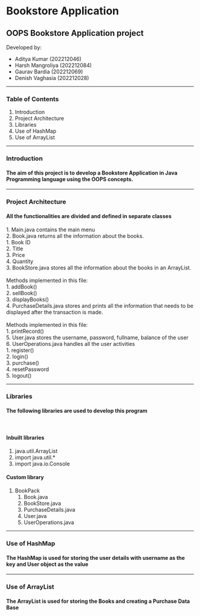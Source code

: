 # Bookstore Application
OOPS Bookstore Application project
---
Developed by:
<ul>
    <li>Aditya Kumar (202212046)</li>
    <li>Harsh Mangroliya (202212084)</li>
    <li>Gaurav Bardia (202212069)</li>
    <li>Denish Vaghasia (202212028)</li>
</ul>

---
### Table of Contents
1. Introduction
2. Project Architecture
3. Libraries
4. Use of HashMap
5. Use of ArrayList

---
### Introduction
<h4>The aim of this project is to develop a Bookstore Application in Java Programming language using the OOPS concepts.</h4>

---
### Project Architecture
<h4>All the functionalities are divided and defined in separate classes</h4>
1. Main.java contains the main menu <br>
2. Book.java returns all the information about the books. <br>
   1. Book ID <br>
   2. Title <br>
   3. Price <br>
   4. Quantity <br>
3. BookStore.java stores all the information about the books in an ArrayList. <br>
   <br>Methods implemented in this file:<br>
   1. addBook() <br>
   2. sellBook() <br>
   3. displayBooks() <br>
4. PurchaseDetails.java stores and prints all the information that needs to be displayed after the transaction is made. <br>
   <br>Methods implemented in this file: <br>
   1. printRecord() <br>
5. User.java stores the username, password, fullname, balance of the user<br>
6. UserOperations.java handles all the user activities<br>
   1. register() <br>
   2. login() <br>
   3. purchase() <br>
   4. resetPassword <br>
   5. logout() <br>

---
### Libraries
<h4> The following libraries are used to develop this program </h4> <br>
<h4> Inbuilt libraries </h4>

1. java.util.ArrayList <br>
2. import java.util.* <br>
3. import java.io.Console <br>

<h4> Custom library </h4>

1. BookPack <br>
   1. Book.java <br>
   2. BookStore.java <br>
   3. PurchaseDetails.java <br>
   4. User.java <br>
   5. UserOperations.java <br>

---
### Use of HashMap
<h4> The HashMap is used for storing the user details with username as the key and User object as the value </h4>

---
### Use of ArrayList
<h4> The ArrayList is used for storing the Books and creating a Purchase Data Base </h4>




